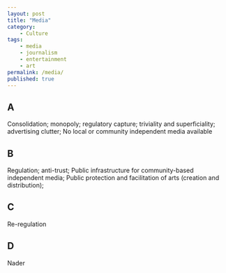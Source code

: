 ```yaml
---
layout: post
title: "Media"
category:
    - Culture
tags:
    - media
    - journalism
    - entertainment
    - art
permalink: /media/
published: true
---
```


## A

Consolidation; monopoly; regulatory capture; triviality and superficiality; advertising clutter; No local or community independent media available

## B

Regulation; anti-trust; Public infrastructure for community-based independent media; Public protection and facilitation of arts (creation and distribution);

## C

Re-regulation

## D

Nader